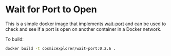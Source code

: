 # Wait for Port to Open

This is a simple docker image that implements
[wait-port](https://www.npmjs.com/package/wait-port) and can be used to check
and see if a port is open on another container in a Docker network.

To build:
```sh
docker build -t cosmicexplorer/wait-port:0.2.6 .
```
